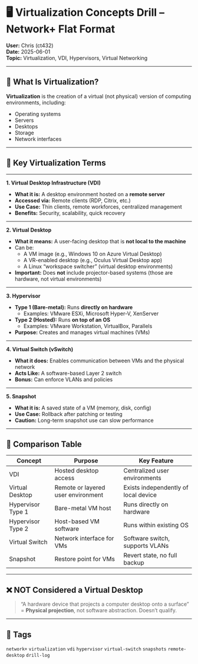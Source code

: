 # 🖥️ Virtualization Concepts Drill – Network+ Flat Format

**User:** Chris (ct432)  
**Date:** 2025-06-01  
**Topic:** Virtualization, VDI, Hypervisors, Virtual Networking

---

## 🧠 What Is Virtualization?

**Virtualization** is the creation of a virtual (not physical) version of computing environments, including:
- Operating systems
- Servers
- Desktops
- Storage
- Network interfaces

---

## 🔹 Key Virtualization Terms

---

**1. Virtual Desktop Infrastructure (VDI)**  
- **What it is:** A desktop environment hosted on a **remote server**  
- **Accessed via:** Remote clients (RDP, Citrix, etc.)  
- **Use Case:** Thin clients, remote workforces, centralized management  
- **Benefits:** Security, scalability, quick recovery  

---

**2. Virtual Desktop**  
- **What it means:** A user-facing desktop that is **not local to the machine**  
- Can be:
  - A VM image (e.g., Windows 10 on Azure Virtual Desktop)  
  - A VR-enabled desktop (e.g., Oculus Virtual Desktop app)  
  - A Linux “workspace switcher” (virtual desktop environments)  
- **Important:** Does **not** include projector-based systems (those are hardware, not virtual environments)

---

**3. Hypervisor**  
- **Type 1 (Bare-metal):** Runs **directly on hardware**  
  - Examples: VMware ESXi, Microsoft Hyper-V, XenServer  
- **Type 2 (Hosted):** Runs **on top of an OS**  
  - Examples: VMware Workstation, VirtualBox, Parallels  
- **Purpose:** Creates and manages virtual machines (VMs)

---

**4. Virtual Switch (vSwitch)**  
- **What it does:** Enables communication between VMs and the physical network  
- **Acts Like:** A software-based Layer 2 switch  
- **Bonus:** Can enforce VLANs and policies

---

**5. Snapshot**  
- **What it is:** A saved state of a VM (memory, disk, config)  
- **Use Case:** Rollback after patching or testing  
- **Caution:** Long-term snapshot use can slow performance

---

## 📘 Comparison Table

| Concept         | Purpose                               | Key Feature                         |
|------------------|----------------------------------------|--------------------------------------|
| VDI              | Hosted desktop access                 | Centralized user environments        |
| Virtual Desktop  | Remote or layered user environment    | Exists independently of local device |
| Hypervisor Type 1| Bare-metal VM host                    | Runs directly on hardware            |
| Hypervisor Type 2| Host-based VM software                | Runs within existing OS              |
| Virtual Switch   | Network interface for VMs             | Software switch, supports VLANs      |
| Snapshot         | Restore point for VMs                 | Revert state, no full backup         |

---

## ❌ NOT Considered a Virtual Desktop

> “A hardware device that projects a computer desktop onto a surface”  
= **Physical projection**, not software abstraction. Doesn’t qualify.

---

## 📁 Tags  
`network+` `virtualization` `vdi` `hypervisor` `virtual-switch` `snapshots` `remote-desktop` `drill-log`
